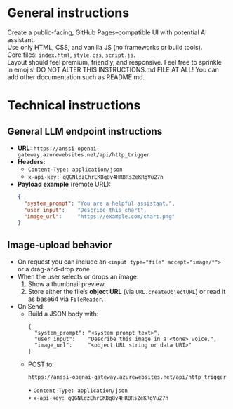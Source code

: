 # General instructions
Create a public-facing, GitHub Pages–compatible UI with potential AI assistant.  
Use only HTML, CSS, and vanilla JS (no frameworks or build tools).  
Core files: `index.html`, `style.css`, `script.js`.  
Layout should feel premium, friendly, and responsive. Feel free to sprinkle in emojis!
DO NOT ALTER THIS INSTRUCTIONS.md FILE AT ALL! You can add other documentation such as README.md.


# Technical instructions 

## General LLM endpoint instructions
- **URL:** `https://anssi-openai-gateway.azurewebsites.net/api/http_trigger`  
- **Headers:**
  - `Content-Type: application/json`
  - `x-api-key: qQGNldzEhrEKBq8v4HRBRs2eKRgVu27h`
- **Payload example** (remote URL):
  ```json
  {
    "system_prompt": "You are a helpful assistant.",
    "user_input":    "Describe this chart",
    "image_url":     "https://example.com/chart.png"
  }

## Image-upload behavior
- On request you can include an `<input type="file" accept="image/*">`
  or a drag-and-drop zone.
- When the user selects or drops an image:
  1. Show a thumbnail preview.
  2. Store either the file’s **object URL** (via `URL.createObjectURL`) or
     read it as base64 via `FileReader`.
- On Send:
  - Build a JSON body with:
    ```jsonc
    {
      "system_prompt": "<system prompt text>",
      "user_input":    "Describe this image in a <tone> voice.",
      "image_url":     "<object URL string or data URI>" 
    }
    ```
  - POST to:
    ```
    https://anssi-openai-gateway.azurewebsites.net/api/http_trigger
    ```
    • `Content-Type: application/json`  
    • `x-api-key: qQGNldzEhrEKBq8v4HRBRs2eKRgVu27h`

